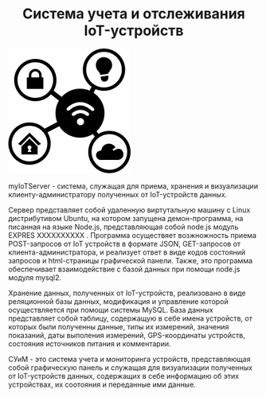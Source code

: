 <h1 align = "center">Система учета и отслеживания IoT-устройств</h1>
	<p>
		<img src="html/img/iot-icon.svg" alt="" >
	</p>
myIoTServer - система, служащая для приема, хранения и визуализации клиенту-администратору полученных от IoT-устройств данных.

Сервер представляет собой удаленную виртутальную машину с Linux дистрибутивом Ubuntu, на котором запущена демон-программа, на писанная на языке Node.js, представляющая собой node.js модуль EXPRES XXXXXXXXXX . Программа осуществяет возжножность приема POST-запросов от IoT устройств в формате JSON, GET-запросов от клиента-администратора, и реализует ответ в виде кодов состояний запросов и html-страницы графической панели. Также, это программа обеспечивает взаимодействие с базой данных при помощи node.js модуля mysql2.

Хранение данных, полученных от IoT-устройств, реализовано в виде реляционной базы данных, модификация и управление которой осуществляется при помощи системы MySQL. База данных представляет собой таблицу, содержащую в себе имена устройств, от которых были полученны данные, типы их измерений, значения показаний, даты выполения измерений, GPS-координаты устройств, состояния источников питания и комментарии.

CУиМ - это система учета и мониторинга устройств, представляющая собой графическую панель и служащая для визуализации полученных от IoT-устройств данных, содержащих в себе информацию об этих устройствах, их соотояния и переданные ими данные.
